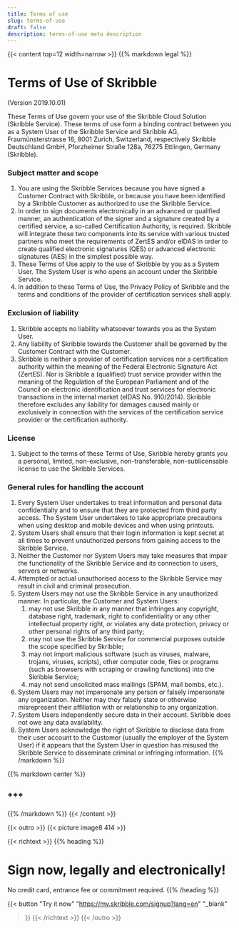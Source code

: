 ```yaml
---
title: Terms of use
slug: terms-of-use
draft: false
description: terms-of-use meta description
---
```


{{< content top=12 width=narrow >}}
{{% markdown legal %}}
# Terms of Use of Skribble
(Version 2019.10.01)

These Terms of Use govern your use of the Skribble Cloud Solution (Skribble Service). These terms of use form a binding contract between you as a System User of the Skribble Service and Skribble AG, Fraumünsterstrasse 16, 8001 Zurich, Switzerland, respectively Skribble Deutschland GmbH, Pforzheimer Straße 128a, 76275 Ettlingen, Germany (Skribble).

### Subject matter and scope
1. You are using the Skribble Services because you have signed a Customer Contract with Skribble, or because you have been identified by a Skribble Customer as authorized to use the Skribble Service.
2. In order to sign documents electronically in an advanced or qualified manner, an authentication of the signer and a signature created by a certified service, a so-called Certification Authority, is required. Skribble will integrate these two components into its service with various trusted partners who meet the requirements of ZertES and/or eIDAS in order to create qualified electronic signatures (QES) or advanced electronic signatures (AES) in the simplest possible way.
3. These Terms of Use apply to the use of Skribble by you as a System User. The System User is who opens an account under the Skribble Service.
4. In addition to these Terms of Use, the Privacy Policy of Skribble and the terms and conditions of the provider of certification services shall apply.

### Exclusion of liability
1. Skribble accepts no liability whatsoever towards you as the System User.
2. Any liability of Skribble towards the Customer shall be governed by the Customer Contract with the Customer.
3. Skribble is neither a provider of certification services nor a certification authority within the meaning of the Federal Electronic Signature Act (ZertES). Nor is Skribble a (qualified) trust service provider within the meaning of the Regulation of the European Parliament and of the Council on electronic identification and trust services for electronic transactions in the internal market (eIDAS No. 910/2014). Skribble therefore excludes any liability for damages caused mainly or exclusively in connection with the services of the certification service provider or the certification authority.

### License
1. Subject to the terms of these Terms of Use, Skribble hereby grants you a personal, limited, non-exclusive, non-transferable, non-sublicensable license to use the Skribble Services.

### General rules for handling the account
1. Every System User undertakes to treat information and personal data confidentially and to ensure that they are protected from third party access. The System User undertakes to take appropriate precautions when using desktop and mobile devices and when using printouts.
2. System Users shall ensure that their login information is kept secret at all times to prevent unauthorized persons from gaining access to the Skribble Service.
3. Neither the Customer nor System Users may take measures that impair the functionality of the Skribble Service and its connection to users, servers or networks.
4. Attempted or actual unauthorised access to the Skribble Service may result in civil and criminal prosecution.
5. System Users may not use the Skribble Service in any unauthorized manner. In particular, the Customer and System Users:
    1. may not use Skribble in any manner that infringes any copyright, database right, trademark, right to confidentiality or any other intellectual property right, or violates any data protection, privacy or other personal rights of any third party;
    2. may not use the Skribble Service for commercial purposes outside the scope specified by Skribble;
    3. may not import malicious software (such as viruses, malware, trojans, viruses, scripts), other computer code, files or programs (such as browsers with scraping or crawling functions) into the Skribble Service;
    4. may not send unsolicited mass mailings (SPAM, mail bombs, etc.).
6. System Users may not impersonate any person or falsely impersonate any organization. Neither may they falsely state or otherwise misrepresent their affiliation with or relationship to any organization.
7. System Users independently secure data in their account. Skribble does not owe any data availability.
8. System Users acknowledge the right of Skribble to disclose data from their user account to the Customer (usually the employer of the System User) if it appears that the System User in question has misused the Skribble Service to disseminate criminal or infringing information.
{{% /markdown %}}

{{% markdown center %}}
## ***
{{% /markdown %}}
{{< /content >}}

[//]: # (--------------------------------------------------------------------------------------------------------------)

{{< outro >}}
{{< picture image8 414 >}}

{{< richtext >}}
{{% heading %}}
# Sign now, legally and electronically!
No credit card, entrance fee or commitment required.
{{% /heading %}}

{{< button
  "Try it now"
  "https://my.skribble.com/signup?lang=en"
  "_blank"
>}}
{{< /richtext >}}
{{< /outro >}}
